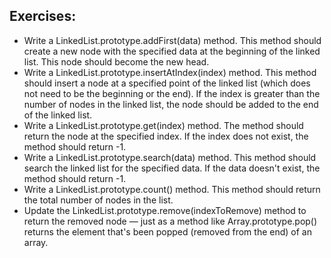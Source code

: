 ## Exercises:

- Write a LinkedList.prototype.addFirst(data) method. This method should create a new node with the specified data at the beginning of the linked list. This node should become the new head.
- Write a LinkedList.prototype.insertAtIndex(index) method. This method should insert a node at a specified point of the linked list (which does not need to be the beginning or the end). If the index is greater than the number of nodes in the linked list, the node should be added to the end of the linked list.
- Write a LinkedList.prototype.get(index) method. The method should return the node at the specified index. If the index does not exist, the method should return -1.
- Write a LinkedList.prototype.search(data) method. This method should search the linked list for the specified data. If the data doesn't exist, the method should return -1.
- Write a LinkedList.prototype.count() method. This method should return the total number of nodes in the list.
- Update the LinkedList.prototype.remove(indexToRemove) method to return the removed node — just as a method like Array.prototype.pop() returns the element that's been popped (removed from the end) of an array.